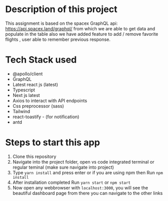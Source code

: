 # Description of this project

This assignment is based on the spacex GraphQL api: https://api.spacex.land/graphql/ from which we are able to get data and populate in the table also we have added feature to add / remove favorite flights , user able to remember previous response.

# Tech Stack used

- @apollo/client
- GraphQL
- Latest react js (latest)
- Typescript
- Next js latest
- Axios to interact with API endpoints
- Css preprocessor (sass)
- Tailwind
- react-toastify - (for notification)
- antd

# Steps to start this app

1. Clone this repository
2. Navigate into the project folder, open vs code integrated terminal or regular teminal (make sure navigate into project)
3. Type `yarn install` and press enter or if you are using npm then Run `npm install`
4. After installation completed Run `yarn start` or `npm start`
5. Now open any webbrowser with `localhost:3000`, you will see the beautiful dashboard page from there you can navigate to the other links
